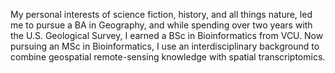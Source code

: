 My personal interests of science fiction, history, and all things nature, led me to pursue a BA in Geography, and while spending over two years with the U.S. Geological Survey, I earned a BSc in Bioinformatics from VCU. Now pursuing an MSc in Bioinformatics, I use an interdisciplinary background to combine geospatial remote-sensing knowledge with spatial transcriptomics. 
